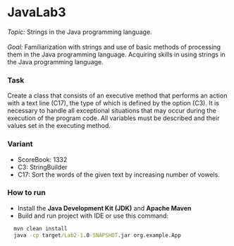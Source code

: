 # JavaLab3

*Topic:* 
Strings in the Java programming language.<br><br>
*Goal:*
Familiarization with strings and use of basic methods of processing them in the Java programming language. Acquiring skills in using strings in the Java programming language.

### Task
Create a class that consists of an executive method that performs an action with a text line (C17), 
the type of which is defined by the option (C3). It is necessary to handle all exceptional situations 
that may occur during the execution of the program code. All variables must be described and their values ​​set in the executing method.

### Variant
- ScoreBook:  1332
- C3:  StringBuilder
- C17:  Sort the words of the given text by increasing number of vowels.

### How to run

- Install the **Java Development Kit (JDK)** and **Apache Maven**
- Build and run project with IDE or use this command:
```cmd
  mvn clean install
  java -cp target/Lab2-1.0-SNAPSHOT.jar org.example.App
```
